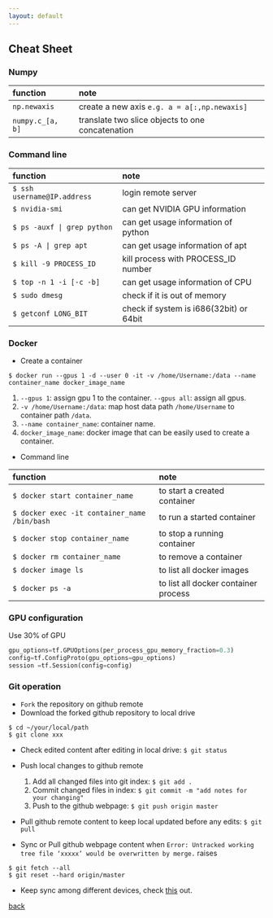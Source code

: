 ```yaml
---
layout: default
---
```


## Cheat Sheet

### Numpy

| function           | note                                               |
|:-------------------|:---------------------------------------------------|
| `np.newaxis`       | create a new axis `e.g. a = a[:,np.newaxis]`       |
| `numpy.c_[a, b]`   | translate two slice objects to one concatenation   |


### Command line

| function                     | note                                     |
|:-----------------------------|:-----------------------------------------|
| `$ ssh username@IP.address`  |login remote server                       |
| `$ nvidia-smi`               | can get NVIDIA GPU information           |
| <code>$ ps -auxf &#124; grep python</code> | can get usage information of python      |
| <code>$ ps -A &#124; grep apt      </code> | can get usage information of apt         |
| `$ kill -9 PROCESS_ID`       | kill process with PROCESS_ID number      |
| `$ top -n 1 -i [-c -b]`      | can get usage information of CPU         |
| `$ sudo dmesg`               | check if it is out of memory             |
| `$ getconf LONG_BIT `        | check if system is i686(32bit) or 64bit  |


### Docker
* Create a container
```
$ docker run --gpus 1 -d --user 0 -it -v /home/Username:/data --name container_name docker_image_name
```
  1. `--gpus 1`: assign gpu 1 to the container. `--gpus all`: assign all gpus.
  2. `-v /home/Username:/data`: map host data path `/home/Username` to container path `/data`.
  3. `--name container_name`: container name.
  4. `docker_image_name`: docker image that can be easily used to create a container.

* Command line


| function                                      | note                                     |
|:----------------------------------------------|:-----------------------------------------|
| `$ docker start container_name`               | to start a created container             |
| `$ docker exec -it container_name /bin/bash`  | to run a started container               |
| `$ docker stop container_name`                | to stop a running container              |
| `$ docker rm container_name`                  | to remove a container                    |
| `$ docker image ls`                           | to list all docker images                |
| `$ docker ps -a`                              | to list all docker container process     |


### GPU configuration

Use 30% of GPU
```python
gpu_options=tf.GPUOptions(per_process_gpu_memory_fraction=0.3)
config=tf.ConfigProto(gpu_options=gpu_options)
session =tf.Session(config=config)
```

### Git operation

* `Fork` the repository on github remote
* Download the forked github repository to local drive
```
$ cd ~/your/local/path
$ git clone xxx
```
* Check edited content after editing in local drive: `$ git status `
* Push local changes to github remote
  1. Add all changed files into git index: `$ git add . `
  2. Commit changed files in index: `$ git commit -m "add notes for your changing" `
  3. Push to the github webpage: `$ git push origin master `

* Pull github remote content to keep local updated before any edits: `$ git pull`
* Sync or Pull github webpage content when `Error: Untracked working tree file ‘xxxxx’ would be overwritten by merge.` raises
```
$ git fetch --all
$ git reset --hard origin/master
```
* Keep sync among different devices, check [this](https://blog.csdn.net/elloop/article/details/54898512) out.

[back](./)
